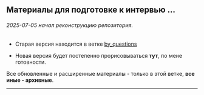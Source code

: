 ## Материалы для подготовке к интервью ...

###### 2025-07-05 начал реконструкцию репозитория.

- Старая версия находится в ветке [by_questions](https://github.com/yury-connect/ITM_task026_Java_Podgotovka_k_INTERVJU/tree/by_questions/ITM)

- Новая версия будет постепенно прорисовываться **тут**, по мене готовности.

Все обновленные и расширенные материалы - только в этой ветке, **все иные - архивные**.

---
